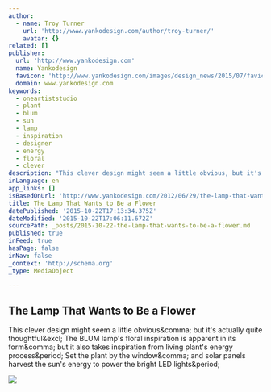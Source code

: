 ```yaml
---
author:
  - name: Troy Turner
    url: 'http://www.yankodesign.com/author/troy-turner/'
    avatar: {}
related: []
publisher:
  url: 'http://www.yankodesign.com'
  name: Yankodesign
  favicon: 'http://www.yankodesign.com/images/design_news/2015/07/favicon16.ico'
  domain: www.yankodesign.com
keywords:
  - oneartiststudio
  - plant
  - blum
  - sun
  - lamp
  - inspiration
  - designer
  - energy
  - floral
  - clever
description: "This clever design might seem a little obvious, but it's actually quite thoughtful! The BLUM lamp's floral inspiration is apparent in its form, but it also takes inspiration from living plant's energy process. Set the plant by the window, and solar panels harvest the sun's energy to power the bright LED lights."
inLanguage: en
app_links: []
isBasedOnUrl: 'http://www.yankodesign.com/2012/06/29/the-lamp-that-wants-to-be-a-flower/'
title: The Lamp That Wants to Be a Flower
datePublished: '2015-10-22T17:13:34.375Z'
dateModified: '2015-10-22T17:06:11.672Z'
sourcePath: _posts/2015-10-22-the-lamp-that-wants-to-be-a-flower.md
published: true
inFeed: true
hasPage: false
inNav: false
_context: 'http://schema.org'
_type: MediaObject

---
```

<article style=""><h1>The Lamp That Wants to Be a Flower</h1><p>This clever design might seem a little obvious&amp;comma; but it's actually quite thoughtful&amp;excl; The BLUM lamp's floral inspiration is apparent in its form&amp;comma; but it also takes inspiration from living plant's energy process&amp;period; Set the plant by the window&amp;comma; and solar panels harvest the sun's energy to power the bright LED lights&amp;period;</p><img src="http://www.yankodesign.com/images/design_news/2012/06/28/blum_01.jpg" /></article>